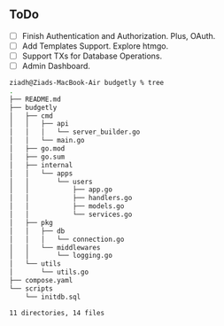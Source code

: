 ## ToDo
- [ ] Finish Authentication and Authorization. Plus, OAuth.
- [ ] Add Templates Support. Explore htmgo.
- [ ] Support TXs for Database Operations.
- [ ] Admin Dashboard.

```bash
ziadh@Ziads-MacBook-Air budgetly % tree
.
├── README.md
├── budgetly
│   ├── cmd
│   │   ├── api
│   │   │   └── server_builder.go
│   │   └── main.go
│   ├── go.mod
│   ├── go.sum
│   ├── internal
│   │   └── apps
│   │       └── users
│   │           ├── app.go
│   │           ├── handlers.go
│   │           ├── models.go
│   │           └── services.go
│   ├── pkg
│   │   ├── db
│   │   │   └── connection.go
│   │   └── middlewares
│   │       └── logging.go
│   └── utils
│       └── utils.go
├── compose.yaml
└── scripts
    └── initdb.sql

11 directories, 14 files
```
